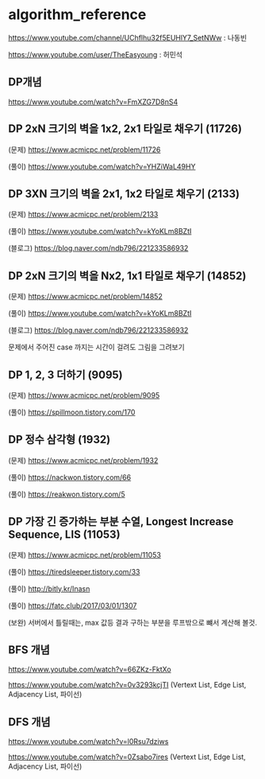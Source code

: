 # algorithm_reference

https://www.youtube.com/channel/UChflhu32f5EUHlY7_SetNWw : 나동빈

https://www.youtube.com/user/TheEasyoung : 허민석

## DP개념
https://www.youtube.com/watch?v=FmXZG7D8nS4

## DP 2xN 크기의 벽을 1x2, 2x1 타일로 채우기  (11726)
(문제) https://www.acmicpc.net/problem/11726

(풀이) https://www.youtube.com/watch?v=YHZiWaL49HY

## DP 3XN 크기의 벽을 2x1, 1x2 타일로 채우기 (2133)
(문제) https://www.acmicpc.net/problem/2133

(풀이) https://www.youtube.com/watch?v=kYoKLm8BZtI

(블로그) https://blog.naver.com/ndb796/221233586932

## DP 2xN 크기의 벽을 Nx2, 1x1 타일로 채우기 (14852)
(문제) https://www.acmicpc.net/problem/14852

(풀이) https://www.youtube.com/watch?v=kYoKLm8BZtI

(블로그) https://blog.naver.com/ndb796/221233586932

문제에서 주어진 case 까지는 시간이 걸려도 그림을 그려보기

## DP 1, 2, 3 더하기 (9095)
(문제) https://www.acmicpc.net/problem/9095

(풀이) https://spillmoon.tistory.com/170

## DP 정수 삼각형 (1932)
(문제) https://www.acmicpc.net/problem/1932

(풀이) https://nackwon.tistory.com/66

(풀이) https://reakwon.tistory.com/5

## DP 가장 긴 증가하는 부분 수열, Longest Increase Sequence, LIS (11053)
(문제) https://www.acmicpc.net/problem/11053

(풀이) https://tiredsleeper.tistory.com/33 

(풀이) http://bitly.kr/Inasn

(풀이) https://fatc.club/2017/03/01/1307

(보완) 서버에서 틀릴때는, max 값등 결과 구하는 부분을 루프밖으로 뺴서 계산해 볼것.

## BFS 개념
https://www.youtube.com/watch?v=66ZKz-FktXo

https://www.youtube.com/watch?v=0v3293kcjTI (Vertext List, Edge List, Adjacency List, 파이선)

## DFS 개념
https://www.youtube.com/watch?v=l0Rsu7dziws

https://www.youtube.com/watch?v=0Zsabo7ires (Vertext List, Edge List, Adjacency List, 파이선)
